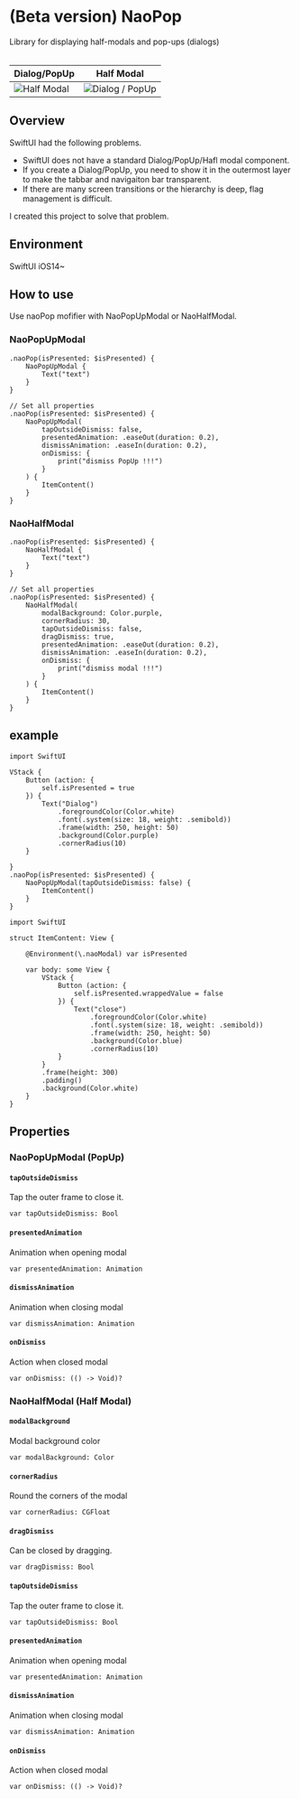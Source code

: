 #  (Beta version) NaoPop
Library for displaying half-modals and pop-ups (dialogs)
<br>
<br>


|Dialog/PopUp|Half Modal|
|--|--|
|![Half Modal](https://user-images.githubusercontent.com/62822536/155831246-830ef5f4-3cc4-4453-8c1d-1057d4b11cad.gif)|![Dialog / PopUp](https://user-images.githubusercontent.com/62822536/155831254-d83df559-8d71-4b2e-930c-0a4c460fd5b1.gif)|

## Overview

SwiftUI had the following problems.
- SwiftUI does not have a standard Dialog/PopUp/Hafl modal component.
- If you create a Dialog/PopUp, you need to show it in the outermost layer to make the tabbar and navigaiton bar transparent.
- If there are many screen transitions or the hierarchy is deep, flag management is difficult.

I created this project to solve that problem.

## Environment
SwiftUI
iOS14~

## How to use
Use naoPop mofifier with NaoPopUpModal or NaoHalfModal.

### NaoPopUpModal

```
.naoPop(isPresented: $isPresented) {
    NaoPopUpModal {
        Text("text")
    }
}

// Set all properties
.naoPop(isPresented: $isPresented) {
    NaoPopUpModal(
        tapOutsideDismiss: false,
        presentedAnimation: .easeOut(duration: 0.2),
        dismissAnimation: .easeIn(duration: 0.2),
        onDismiss: {
            print("dismiss PopUp !!!")
        }
    ) {
        ItemContent()
    }
}

```

### NaoHalfModal
```
.naoPop(isPresented: $isPresented) {
    NaoHalfModal {
        Text("text")
    }
}

// Set all properties
.naoPop(isPresented: $isPresented) {
    NaoHalfModal(
        modalBackground: Color.purple,
        cornerRadius: 30,
        tapOutsideDismiss: false,
        dragDismiss: true,
        presentedAnimation: .easeOut(duration: 0.2),
        dismissAnimation: .easeIn(duration: 0.2),
        onDismiss: {
            print("dismiss modal !!!")
        }
    ) {
        ItemContent()
    }
}
```

## example
```
import SwiftUI

VStack {
    Button (action: {
        self.isPresented = true
    }) {
        Text("Dialog")
            .foregroundColor(Color.white)
            .font(.system(size: 18, weight: .semibold))
            .frame(width: 250, height: 50)
            .background(Color.purple)
            .cornerRadius(10)
    }

}
.naoPop(isPresented: $isPresented) {
    NaoPopUpModal(tapOutsideDismiss: false) {
        ItemContent()
    }
}
```

```
import SwiftUI

struct ItemContent: View {

    @Environment(\.naoModal) var isPresented

    var body: some View {
        VStack {
            Button (action: {
                self.isPresented.wrappedValue = false
            }) {
                Text("close")
                    .foregroundColor(Color.white)
                    .font(.system(size: 18, weight: .semibold))
                    .frame(width: 250, height: 50)
                    .background(Color.blue)
                    .cornerRadius(10)
            }
        }
        .frame(height: 300)
        .padding()
        .background(Color.white)
    }
}
```

## Properties

### NaoPopUpModal (PopUp)

#### `tapOutsideDismiss`
 
Tap the outer frame to close it.

```
var tapOutsideDismiss: Bool
```

#### `presentedAnimation`
    
Animation when opening modal

```
var presentedAnimation: Animation
```

#### `dismissAnimation`
    
Animation when closing modal

```
var dismissAnimation: Animation
```

#### `onDismiss`

Action when closed modal

```
var onDismiss: (() -> Void)?
```

### NaoHalfModal (Half Modal)
    
#### `modalBackground`

Modal background color

```
var modalBackground: Color
```

#### `cornerRadius`

Round the corners of the modal

```
var cornerRadius: CGFloat
```

#### `dragDismiss`

Can be closed by dragging.

```
var dragDismiss: Bool
```

#### `tapOutsideDismiss`
 
Tap the outer frame to close it.

```
var tapOutsideDismiss: Bool
```

#### `presentedAnimation`
    
Animation when opening modal

```
var presentedAnimation: Animation
```

#### `dismissAnimation`
    
Animation when closing modal

```
var dismissAnimation: Animation
```

#### `onDismiss`

Action when closed modal

```
var onDismiss: (() -> Void)?
```
